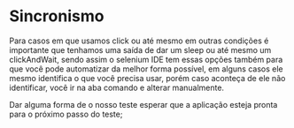 # Sincronismo 

Para casos em que usamos click ou até mesmo em outras condições é importante que tenhamos uma saída de dar um sleep ou até mesmo um clickAndWait, sendo assim o selenium IDE tem essas opções também para que você pode automatizar da melhor forma possível, em alguns casos ele mesmo identifica o que você precisa usar, porém caso aconteça de ele não identificar, você ir na aba comando e alterar manualmente.

Dar alguma forma de o nosso teste esperar que a aplicação esteja pronta para o próximo passo do teste;

